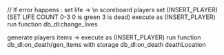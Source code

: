 // If error happens : 
set life -> \n
scoreboard players set (INSERT_PLAYER) (SET LIFE COUNT 0-3 0 is green 3 is dead)
execute as (INSERT_PLAYER) run function db_dl:change_lives

generate players items ->
execute as (INSERT_PLAYER) run function db_dl:on_death/gen_items with storage db_dl:on_death deathLocation
